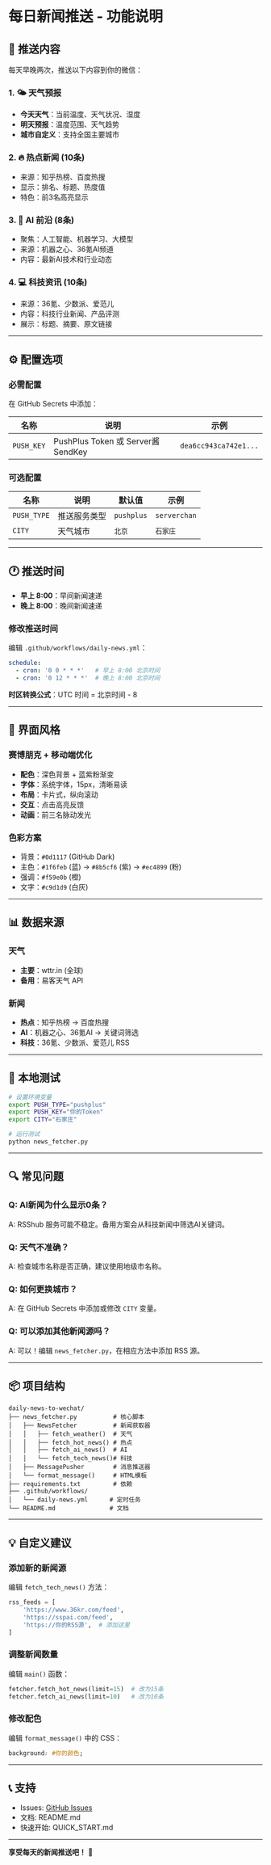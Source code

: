 # 每日新闻推送 - 功能说明

## 📱 推送内容

每天早晚两次，推送以下内容到你的微信：

### 1. 🌤️ 天气预报
- **今天天气**：当前温度、天气状况、湿度
- **明天预报**：温度范围、天气趋势
- **城市自定义**：支持全国主要城市

### 2. 🔥 热点新闻 (10条)
- 来源：知乎热榜、百度热搜
- 显示：排名、标题、热度值
- 特色：前3名高亮显示

### 3. 🤖 AI 前沿 (8条)
- 聚焦：人工智能、机器学习、大模型
- 来源：机器之心、36氪AI频道
- 内容：最新AI技术和行业动态

### 4. 💻 科技资讯 (10条)
- 来源：36氪、少数派、爱范儿
- 内容：科技行业新闻、产品评测
- 展示：标题、摘要、原文链接

---

## ⚙️ 配置选项

### 必需配置

在 GitHub Secrets 中添加：

| 名称 | 说明 | 示例 |
|------|------|------|
| `PUSH_KEY` | PushPlus Token 或 Server酱 SendKey | `dea6cc943ca742e1...` |

### 可选配置

| 名称 | 说明 | 默认值 | 示例 |
|------|------|--------|------|
| `PUSH_TYPE` | 推送服务类型 | `pushplus` | `serverchan` |
| `CITY` | 天气城市 | `北京` | `石家庄` |

---

## 🕐 推送时间

- **早上 8:00**：早间新闻速递
- **晚上 8:00**：晚间新闻速递

### 修改推送时间

编辑 `.github/workflows/daily-news.yml`：

```yaml
schedule:
  - cron: '0 0 * * *'   # 早上 8:00 北京时间
  - cron: '0 12 * * *'  # 晚上 8:00 北京时间
```

**时区转换公式**：UTC 时间 = 北京时间 - 8

---

## 🎨 界面风格

### 赛博朋克 + 移动端优化

- **配色**：深色背景 + 蓝紫粉渐变
- **字体**：系统字体，15px，清晰易读
- **布局**：卡片式，纵向滚动
- **交互**：点击高亮反馈
- **动画**：前三名脉动发光

### 色彩方案

- 背景：`#0d1117` (GitHub Dark)
- 主色：`#1f6feb` (蓝) → `#8b5cf6` (紫) → `#ec4899` (粉)
- 强调：`#f59e0b` (橙)
- 文字：`#c9d1d9` (白灰)

---

## 📊 数据来源

### 天气
- **主要**：wttr.in (全球)
- **备用**：易客天气 API

### 新闻
- **热点**：知乎热榜 → 百度热搜
- **AI**：机器之心、36氪AI → 关键词筛选
- **科技**：36氪、少数派、爱范儿 RSS

---

## 🚀 本地测试

```bash
# 设置环境变量
export PUSH_TYPE="pushplus"
export PUSH_KEY="你的Token"
export CITY="石家庄"

# 运行测试
python news_fetcher.py
```

---

## 🔍 常见问题

### Q: AI新闻为什么显示0条？
A: RSShub 服务可能不稳定。备用方案会从科技新闻中筛选AI关键词。

### Q: 天气不准确？
A: 检查城市名称是否正确，建议使用地级市名称。

### Q: 如何更换城市？
A: 在 GitHub Secrets 中添加或修改 `CITY` 变量。

### Q: 可以添加其他新闻源吗？
A: 可以！编辑 `news_fetcher.py`，在相应方法中添加 RSS 源。

---

## 📦 项目结构

```
daily-news-to-wechat/
├── news_fetcher.py          # 核心脚本
│   ├── NewsFetcher          # 新闻获取器
│   │   ├── fetch_weather()  # 天气
│   │   ├── fetch_hot_news() # 热点
│   │   ├── fetch_ai_news()  # AI
│   │   └── fetch_tech_news()# 科技
│   ├── MessagePusher        # 消息推送器
│   └── format_message()     # HTML模板
├── requirements.txt         # 依赖
├── .github/workflows/
│   └── daily-news.yml      # 定时任务
└── README.md               # 文档
```

---

## 💡 自定义建议

### 添加新的新闻源

编辑 `fetch_tech_news()` 方法：

```python
rss_feeds = [
    'https://www.36kr.com/feed',
    'https://sspai.com/feed',
    'https://你的RSS源',  # 添加这里
]
```

### 调整新闻数量

编辑 `main()` 函数：

```python
fetcher.fetch_hot_news(limit=15)  # 改为15条
fetcher.fetch_ai_news(limit=10)   # 改为10条
```

### 修改配色

编辑 `format_message()` 中的 CSS：

```css
background: #你的颜色;
```

---

## 📞 支持

- Issues: [GitHub Issues](https://github.com/你的用户名/daily-news-to-wechat/issues)
- 文档: README.md
- 快速开始: QUICK_START.md

---

**享受每天的新闻推送吧！** 🎉
